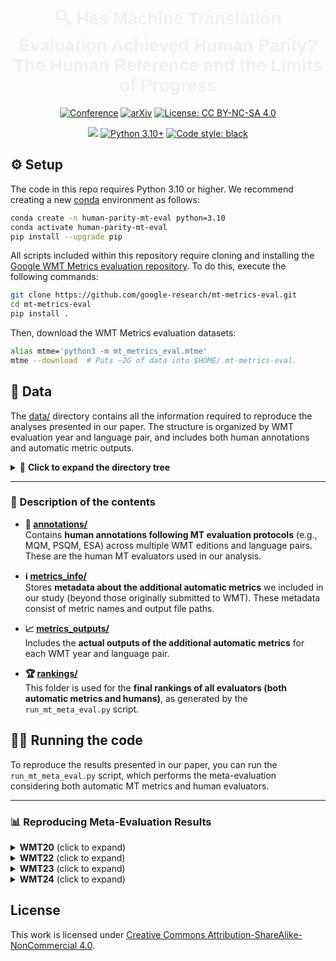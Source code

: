 <div align="center">

<h1 style="font-family: 'Arial', sans-serif; font-size: 28px; font-weight: bold; color: #f0f0f0;">
    🔍 Has Machine Translation Evaluation Achieved Human Parity?<br>
    The Human Reference and the Limits of Progress
</h1>

[![Conference](https://img.shields.io/badge/ACL-2025-4b44ce
)](https://2025.aclweb.org/)
[![arXiv](https://img.shields.io/badge/arXiv-2506.19571-b31b1b.svg)](https://arxiv.org/abs/2506.19571)
[![License: CC BY-NC-SA 4.0](https://img.shields.io/badge/License-CC%20BY--NC--SA%204.0-lightgrey.svg)](https://creativecommons.org/licenses/by-nc-sa/4.0/)

[![](https://shields.io/badge/-MT%20Metrics%20Eval-green?style=flat&logo=github&labelColor=gray)](https://github.com/google-research/mt-metrics-eval)
[![Python 3.10+](https://img.shields.io/badge/python-3.10+-blue.svg)](https://www.python.org/downloads/release/python-310/)
[![Code style: black](https://img.shields.io/badge/code%20style-black-000000)](https://github.com/psf/black)

</div>

## ⚙️ Setup

The code in this repo requires Python 3.10 or higher. We recommend creating a new [conda](https://conda.io/projects/conda/en/latest/user-guide/getting-started.html) environment as follows:

```bash
conda create -n human-parity-mt-eval python=3.10
conda activate human-parity-mt-eval
pip install --upgrade pip
```

All scripts included within this repository require cloning and installing the [Google WMT Metrics evaluation repository](https://github.com/google-research/mt-metrics-eval). To do this, execute the following commands:

```bash
git clone https://github.com/google-research/mt-metrics-eval.git
cd mt-metrics-eval
pip install .
```

Then, download the WMT Metrics evaluation datasets:

```bash
alias mtme='python3 -m mt_metrics_eval.mtme'
mtme --download  # Puts ~2G of data into $HOME/.mt-metrics-eval.
```

## 📁 Data

The [data/](data/) directory contains all the information required to reproduce the analyses presented in our paper. The structure is organized by WMT evaluation year and language pair, and includes both human annotations and automatic metric outputs.

<details> <summary>📂 <strong>Click to expand the directory tree</strong></summary> <br>

```text
data
├── annotations
│   ├── wmt20
│   │   ├── en-de
│   │   │   ├── mqm-col1.pickle
│   │   │   ├── mqm-col2.pickle
│   │   │   ├── mqm-col3.pickle
│   │   │   ├── psqm-col1.pickle
│   │   │   ├── psqm-col2.pickle
│   │   │   └── psqm-col3.pickle
│   │   └── zh-en
│   │       ├── mqm-col1.pickle
│   │       ├── mqm-col2.pickle
│   │       ├── mqm-col3.pickle
│   │       ├── psqm-col1.pickle
│   │       ├── psqm-col2.pickle
│   │       └── psqm-col3.pickle
│   ├── wmt22
│   │   ├── en-de
│   │   │   ├── en-de.ESA-1.seg.score
│   │   │   ├── en-de.ESA-2.seg.score
│   │   │   ├── en-de.MQM-1.seg.score
│   │   │   ├── mqm-col1.pickle
│   │   │   ├── mqm-col2.pickle
│   │   │   └── mqm-col3.pickle
│   │   └── en-zh
│   │       ├── mqm-col1.pickle
│   │       ├── mqm-col2.pickle
│   │       └── mqm-col3.pickle
│   └── wmt23
│       ├── en-de
│       │   ├── mqm-col1_more_data.pickle
│       │   ├── mqm-col1.pickle
│       │   ├── mqm-col2_more_data.pickle
│       │   ├── mqm-col2.pickle
│       │   ├── mqm-col3_more_data.pickle
│       │   └── mqm-col3.pickle
│       └── zh-en
│           ├── mqm-col1.pickle
│           ├── mqm-col2.pickle
│           └── mqm-col3.pickle
├── metrics_info
│   ├── wmt20
│   │   └── out_paths.tsv
│   ├── wmt22
│   │   └── out_paths.tsv
│   └── wmt23
│       └── out_paths.tsv
├── metrics_outputs
│   ├── wmt20
│   │   ├── en-de
│   │   │   └── BLEURT-20
│   │   └── zh-en
│   │       └── BLEURT-20
│   ├── wmt22
│   │   ├── en-de
│   │   │   ├── CometKiwi-XL
│   │   │   ├── CometKiwi-XXL
│   │   │   ├── MetricX-23-QE-XXL
│   │   │   └── MetricX-23-XXL
│   │   └── en-zh
│   │       ├── CometKiwi-XL
│   │       ├── CometKiwi-XXL
│   │       ├── MetricX-23-QE-XXL
│   │       └── MetricX-23-XXL
│   └── wmt23
│       ├── en-de
│       │   ├── MetricX-23-QE-XXL
│       │   └── MetricX-23-XXL
│       └── zh-en
│           ├── MetricX-23-QE-XXL
│           └── MetricX-23-XXL
└── rankings
    ├── wmt20
    │   ├── en-de
    │   └── zh-en
    ├── wmt22
    │   ├── en-de
    │   └── en-zh
    ├── wmt23
    │   ├── en-de
    │   └── zh-en
    └── wmt24
        └── en-es
```

</details>

---

### 🧾 Description of the contents

- **📄 [annotations/](data/annotations)**  
  Contains **human annotations following MT evaluation protocols** (e.g., MQM, PSQM, ESA) across multiple WMT editions and language pairs. These are the human MT evaluators used in our analysis.

- **ℹ️ [metrics_info/](data/metrics_info)**  
  Stores **metadata about the additional automatic metrics** we included in our study (beyond those originally submitted to WMT). These metadata consist of metric names and output file paths.

- **📈 [metrics_outputs/](data/metrics_outputs)**  
  Includes the **actual outputs of the additional automatic metrics** for each WMT year and language pair.

- **🏆 [rankings/](data/rankings)**  
  This folder is used for the **final rankings of all evaluators (both automatic metrics and humans)**, as generated by the `run_mt_meta_eval.py` script.

## 🏃‍♂️ Running the code

To reproduce the results presented in our paper, you can run the `run_mt_meta_eval.py` script, which performs the meta-evaluation considering both automatic MT metrics and human evaluators.

---

### 📊 Reproducing Meta-Evaluation Results

<details>
<summary><strong>WMT20</strong> (click to expand)</summary>


<br>

#### 🌍 Language Pair: `en-de`

```bash
python scripts/run_mt_meta_eval.py \
    --wmt-year wmt20 \
    --lp en-de \
    --new-human-annotations-dir data/annotations/wmt20 \
    --gold-name --mqm-col1 \
    --new-metrics-path data/metrics_info/wmt20/out_paths.tsv > data/rankings/wmt20/en-de/ranking.txt
```

#### 🌍 Language Pair: `zh-en`

```bash
python scripts/run_mt_meta_eval.py \
    --wmt-year wmt20 \
    --lp zh-en \
    --new-human-annotations-dir data/annotations/wmt20 \
    --gold-name --mqm-col1 \
    --new-metrics-path data/metrics_info/wmt20/out_paths.tsv > data/rankings/wmt20/zh-en/ranking.txt
```

</details>

<details>
<summary><strong>WMT22</strong> (click to expand)</summary>


<br>

#### 🌍 Language Pair: `en-de`

```bash
python scripts/run_mt_meta_eval.py \
    --wmt-year wmt22 \
    --lp en-de \
    --new-human-annotations-dir data/annotations/wmt22 \
    --gold-name --mqm-col1 \
    --new-metrics-path data/metrics_info/wmt22/out_paths.tsv > data/rankings/wmt22/en-de/ranking.txt
```

#### 🌍 Language Pair: `en-zh`

```bash
python scripts/run_mt_meta_eval.py \
    --wmt-year wmt22 \
    --lp en-zh \
    --new-human-annotations-dir data/annotations/wmt22 \
    --gold-name --mqm-col1 \
    --new-metrics-path data/metrics_info/wmt22/out_paths.tsv > data/rankings/wmt22/en-zh/ranking.txt
```

</details>

<details>
<summary><strong>WMT23</strong> (click to expand)</summary>


<br>

#### 🌍 Language Pair: `en-de`

```bash
python scripts/run_mt_meta_eval.py \
    --wmt-year wmt23 \
    --lp en-de \
    --new-human-annotations-dir data/annotations/wmt23 \
    --gold-name --mqm-col1 \
    --new-metrics-path data/metrics_info/wmt23/out_paths.tsv > data/rankings/wmt23/en-de/ranking.txt
```

#### 🌍 Language Pair: `zh-en`

```bash
python scripts/run_mt_meta_eval.py \
    --wmt-year wmt23 \
    --lp zh-en \
    --new-human-annotations-dir data/annotations/wmt23 \
    --gold-name --mqm-col1 \
    --new-metrics-path data/metrics_info/wmt23/out_paths.tsv > data/rankings/wmt23/zh-en/ranking.txt
```

</details>

<details>
<summary><strong>WMT24</strong> (click to expand)</summary>


<br>

#### 🌍 Language Pair: `en-es`

```bash
python scripts/run_mt_meta_eval.py \
    --wmt-year wmt24 \
    --lp en-es \
    --gold-name --mqm > data/rankings/wmt24/en-es/ranking.txt
```

</details>

## License
This work is licensed under [Creative Commons Attribution-ShareAlike-NonCommercial 4.0](https://creativecommons.org/licenses/by-nc-sa/4.0/).
